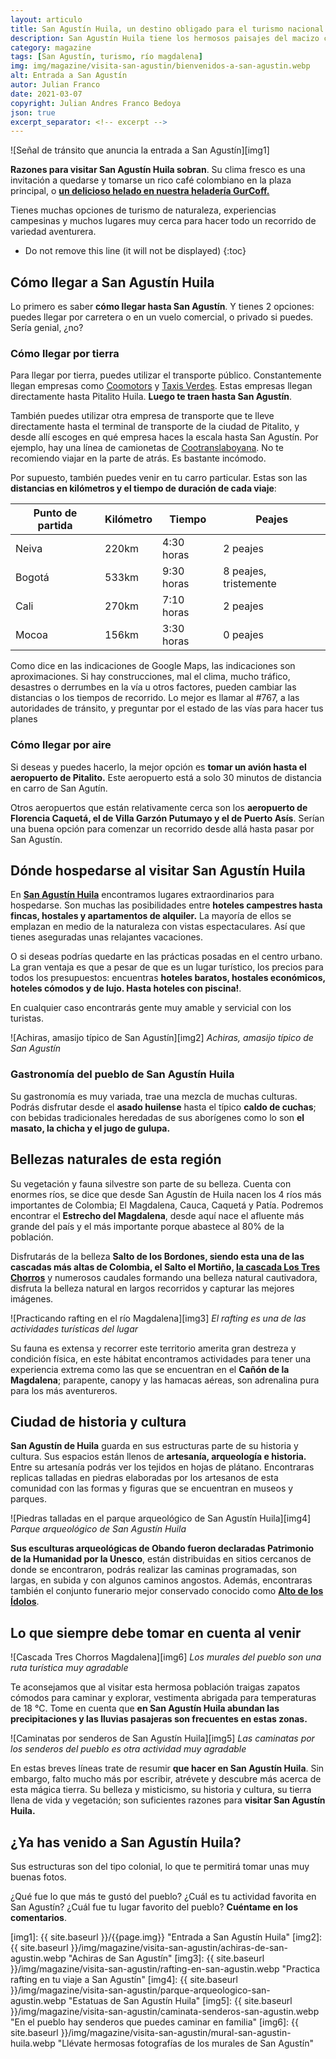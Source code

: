 ```yaml
---
layout: articulo
title: San Agustín Huila, un destino obligado para el turismo nacional 🌄
description: San Agustín Huila tiene los hermosos paisajes del macizo colombiano 🌄. Sus estructuras coloniales. Un exquisito café en la plaza. ¡Ven a conocer!
category: magazine
tags: [San Agustín, turismo, río magdalena]
img: img/magazine/visita-san-agustin/bienvenidos-a-san-agustin.webp
alt: Entrada a San Agustín
autor: Julian Franco
date: 2021-03-07
copyright: Julian Andres Franco Bedoya
json: true
excerpt_separator: <!-- excerpt -->
---
```

![Señal de tránsito que anuncia la entrada a San Agustín][img1]

**Razones para visitar San Agustín Huila sobran**. Su clima fresco es una invitación a quedarse y tomarse un rico café colombiano en la plaza principal, o **[un delicioso helado en nuestra heladería GurCoff.]({{site.baseurl}}/contacto)**

<!-- excerpt -->

Tienes muchas opciones de turismo de naturaleza, experiencias campesinas y muchos lugares muy cerca para hacer todo un recorrido de variedad aventurera.

* Do not remove this line (it will not be displayed)
{:toc}

## Cómo llegar a San Agustín Huila

Lo primero es saber **cómo llegar hasta San Agustín**. Y tienes 2 opciones: puedes llegar por carretera o en un vuelo comercial, o privado si puedes. Sería genial, ¿no?

### Cómo llegar por tierra

Para llegar por tierra, puedes utilizar el transporte público. Constantemente llegan empresas como [Coomotors](https://coomotor.com.co/) y [Taxis Verdes](https://taxisverdes.net/). Estas empresas llegan directamente hasta Pitalito Huila. **Luego te traen hasta San Agustín**.

También puedes utilizar otra empresa de transporte que te lleve directamente hasta el terminal de transporte de la ciudad de Pitalito, y desde allí escoges en qué empresa haces la escala hasta San Agustín. Por ejemplo, hay una línea de camionetas de [Cootranslaboyana](https://www.cootranslaboyana.com.co/). No te recomiendo viajar en la parte de atrás. Es bastante incómodo.

Por supuesto, también puedes venir en tu carro particular. Estas son las **distancias en kilómetros y el tiempo de duración de cada viaje**:

| Punto de partida | Kilómetro | Tiempo | Peajes |
| --- | --- | --- | --- |
| Neiva | 220km | 4:30 horas | 2 peajes |
| Bogotá | 533km | 9:30 horas | 8 peajes, tristemente |
| Cali | 270km | 7:10 horas | 2 peajes |
| Mocoa | 156km | 3:30 horas | 0 peajes |

Como dice en las indicaciones de Google Maps, las indicaciones son aproximaciones. Si hay construcciones, mal el clima, mucho tráfico, desastres o derrumbes en la vía u otros factores, pueden cambiar las distancias o los tiempos de recorrido. Lo mejor es llamar al #767, a las autoridades de tránsito, y preguntar por el estado de las vías para hacer tus planes

### Cómo llegar por aire

Si deseas y puedes hacerlo, la mejor opción es **tomar un avión hasta el aeropuerto de Pitalito.** Este aeropuerto está a solo 30 minutos de distancia en carro de San Agutín.

Otros aeropuertos que están relativamente cerca son los **aeropuerto de Florencia Caquetá, el de Villa Garzón Putumayo y el de Puerto Asís**. Serían una buena opción para comenzar un recorrido desde allá hasta pasar por San Agustín.

## Dónde hospedarse al visitar San Agustín Huila

En **[San Agustín Huila](https://es.wikipedia.org/wiki/San_Agust%C3%ADn_(Huila))** encontramos lugares extraordinarios para hospedarse. Son muchas las posibilidades entre **hoteles campestres hasta fincas, hostales y apartamentos de alquiler.** La mayoría de ellos se emplazan en medio de la naturaleza con vistas espectaculares. Así que tienes aseguradas unas relajantes vacaciones.

O si deseas podrías quedarte en las prácticas posadas en el centro urbano. La gran ventaja es que a pesar de que es un lugar turístico, los precios para todos los presupuestos: encuentras **hoteles baratos, hostales económicos, hoteles cómodos y de lujo. Hasta hoteles con piscina!**.

En cualquier caso encontrarás gente muy amable y servicial con los turistas.

![Achiras, amasijo típico de San Agustín][img2]
*Achiras, amasijo típico de San Agustín*

### Gastronomía del pueblo de San Agustín Huila

Su gastronomía es muy variada, trae una mezcla de muchas culturas. Podrás disfrutar desde el **asado huilense** hasta el típico **caldo de cuchas**; con bebidas tradicionales heredadas de sus aborígenes como lo son **el masato, la chicha y el jugo de gulupa.**

## Bellezas naturales de esta región

Su vegetación y fauna silvestre son parte de su belleza. Cuenta con enormes ríos, se dice que desde San Agustín de Huila nacen los 4 ríos más importantes de Colombia; El Magdalena, Cauca, Caquetá y Patía. Podremos encontrar el **Estrecho del Magdalena**, desde aquí nace el afluente más grande del país y el más importante porque abastece al 80% de la población.

Disfrutarás de la belleza **Salto de los Bordones, siendo esta una de las cascadas más altas de Colombia, el Salto el Mortiño, [la cascada Los Tres Chorros](https://gurcoff.com/que-hacer-en-san-agustin/cascada-los-tres-chorros-de-san-agustin/)** y numerosos caudales formando una belleza natural cautivadora, disfruta la belleza natural en largos recorridos y capturar las mejores imágenes.

![Practicando rafting en el río Magdalena][img3]
*El rafting es una de las actividades turísticas del lugar*

Su fauna es extensa y recorrer este territorio amerita gran destreza y condición física, en este hábitat encontramos actividades para tener una experiencia extrema como las que se encuentran en el **Cañón de la Magdalena**;  parapente, canopy y las hamacas aéreas, son adrenalina pura para los más aventureros.

## Ciudad de historia y cultura

**San Agustín de Huila** guarda en sus estructuras parte de su historia y cultura. Sus espacios están llenos de **artesanía, arqueología e historia.** Entre su artesanía podrás ver los tejidos en hojas de plátano. Encontraras replicas talladas en piedras elaboradas por los artesanos de esta comunidad con las formas y figuras que se encuentran en museos y parques.

![Piedras talladas en el parque arqueológico de San Agustín Huila][img4]
*Parque arqueológico de San Agustín Huila*

**Sus esculturas arqueológicas de Obando fueron declaradas Patrimonio de la Humanidad por la Unesco**, están distribuidas en sitios cercanos de donde se encontraron, podrás realizar las caminas programadas, son largas, en subida y con algunos caminos angostos. Además, encontraras también el conjunto funerario mejor conservado conocido como **[Alto de los Ídolos](https://es.wikiloc.com/rutas-senderismo/san-agustin-a-alto-de-los-idolos-8819284)**.

## Lo que siempre debe tomar en cuenta al venir

![Cascada Tres Chorros Magdalena][img6]
*Los murales del pueblo son una ruta turística muy agradable*

Te aconsejamos que al visitar esta hermosa población traigas zapatos cómodos para caminar y explorar, vestimenta abrigada para temperaturas de 18 °C. Tome en cuenta que **en San Agustín Huila abundan las precipitaciones y las lluvias pasajeras son frecuentes en estas zonas.**

![Caminatas por senderos de San Agustín Huila][img5]
*Las caminatas por los senderos del pueblo es otra actividad muy agradable*

En estas breves líneas trate de resumir **que hacer en San Agustín Huila**. Sin embargo, falto mucho más por escribir, atrévete y descubre más acerca de esta mágica tierra. Su belleza y misticismo, su historia y cultura, su tierra llena de vida y vegetación; son suficientes razones para **visitar San Agustín Huila.**

## ¿Ya has venido a San Agustín Huila?

Sus estructuras son del tipo colonial, lo que te permitirá tomar unas muy buenas fotos.

¿Qué fue lo que más te gustó del pueblo? ¿Cuál es tu actividad favorita en San Agustín? ¿Cuál fue tu lugar favorito del pueblo? **Cuéntame en los comentarios**.

[img1]: {{ site.baseurl }}/{{page.img}} "Entrada a San Agustín Huila"
[img2]: {{ site.baseurl }}/img/magazine/visita-san-agustin/achiras-de-san-agustin.webp "Achiras de San Agustín"
[img3]: {{ site.baseurl }}/img/magazine/visita-san-agustin/rafting-en-san-agustin.webp "Practica rafting en tu viaje a San Agustín"
[img4]: {{ site.baseurl }}/img/magazine/visita-san-agustin/parque-arqueologico-san-agustin.webp "Estatuas de San Agustín Huila"
[img5]: {{ site.baseurl }}/img/magazine/visita-san-agustin/caminata-senderos-san-agustin.webp "En el pueblo hay senderos que puedes caminar en familia"
[img6]: {{ site.baseurl }}/img/magazine/visita-san-agustin/mural-san-agustin-huila.webp "Llévate hermosas fotografías de los murales de San Agustín"
